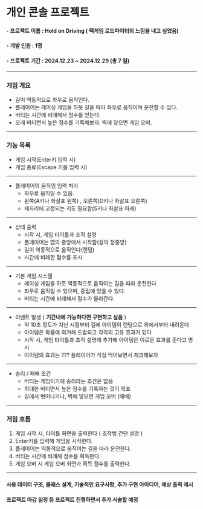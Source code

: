 # 개인 콘솔 프로젝트
#### - 프로젝트 이름 : Hold on Driving ( 팩게임 로드파이터의 느낌을 내고 싶었음)
#### - 개발 인원 : 1명
#### - 프로젝트 기간 : 2024.12.23 ~ 2024.12.29 (총 7 일)
---
### 게임 개요
- 길이 역동적으로 좌우로 움직인다.
- 플레이어는 레이싱 게임을 하듯 길을 따라 좌우로 움직이며 운전할 수 있다.
- 버티는 시간에 비례해서 점수를 얻는다.
- 오래 버티면서 높은 점수를 기록해보자. 벽에 닿으면 게임 오버.

---

### 기능 목록
- 게임 시작(Enter키 입력 시)
- 게임 종료(Escape 키를 입력 시)
---
- 플레이어의 움직임 입력 처리
   - 좌우로 움직일 수 있음.
   - 왼쪽(A키나 화살표 왼쪽) , 오른쪽(D키나 화살표 오른쪽)
   - 제자리에 고정되는 키도 필요함(S키나 화살표 아래)
---
- 상태 출력
  - 시작 시, 게임 타이틀과 조작 설명 
  - 플레이어는 맵의 중앙에서 시작함(길의 정중앙)
  - 길이 역동적으로 움직인다(랜덤)
  - 시간에 비례한 점수를 표시
---
- 기본 게임 시스템
  -  레이싱 게임을 하듯 역동적으로 움직이는 길을 따라 운전한다
  -  좌우로 움직일 수 있으며, 중립에 있을 수 있다.
  -  버티는 시간에 비례해서 점수가 올라간다.
---
- 이벤트 발생 ( **기간내에 가능하다면 구현하고 싶음** )
  - 약 10초 정도가 지난 시점부터 길에 아이템이 랜덤으로 위에서부터 내려온다
  - 아이템은 확률에 의거해 드랍되고 각각의 고유 효과가 있다
  - 시작 시, 게임 타이틀과 조작 설명에 추가해 아이템은 이로운 효과를 준다고 명시
  - 아이템의 효과는 ??? 플레이어가 직접 먹어보면서 체크해보자
---
- 승리 / 패배 조건
  - 버티는 게임이기에 승리라는 조건은 없음
  - 최대한 버티면서 높은 점수를 기록하는 것이 목표
  - 길에서 벗어나거나, 벽에 닿으면 게임 오버 (패배)
---
### 게임 흐름
1. 게임 시작 시, 타이틀 화면을 출력한다 ( 조작법 간단 설명 )
2. Enter키를 입력해 게임을 시작한다.
3. 플레이어는 역동적으로 움직이는 길을 따라 운전한다.
4. 버티는 시간에 비례해 점수를 획득한다.
5. 게임 오버 시 게임 오버 화면과 획득 점수를 출력한다.
---
#### 사용 데이터 구조, 클래스 설계, 기술적인 요구사항, 추가 구현 아이디어, 예상 출력 예시
#### 프로젝트 마감 일정 등 프로젝트 진행하면서 추가 서술할 예정
